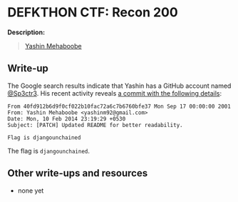 # DEFKTHON CTF: Recon 200

**Description:**

> [Yashin Mehaboobe](https://www.google.com/#q=Yashin+Mehaboobe)

## Write-up

The Google search results indicate that Yashin has a GitHub account named [@Sp3ctr3](https://github.com/Sp3ctr3). His recent activity reveals [a commit with the following details](https://github.com/Sp3ctr3/arcanum-server/commit/40fd912b6d9f0cf022b10fac72a6c7b6760bfe37):

```
From 40fd912b6d9f0cf022b10fac72a6c7b6760bfe37 Mon Sep 17 00:00:00 2001
From: Yashin Mehaboobe <yashinm92@gmail.com>
Date: Mon, 10 Feb 2014 23:19:29 +0530
Subject: [PATCH] Updated README for better readability.

Flag is djangounchained
```

The flag is `djangounchained`.

## Other write-ups and resources

* none yet
